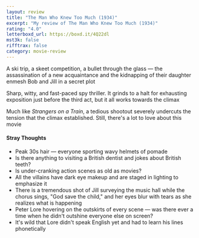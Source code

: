 ```yaml
---
layout: review
title: "The Man Who Knew Too Much (1934)"
excerpt: "My review of The Man Who Knew Too Much (1934)"
rating: "4.0"
letterboxd_url: https://boxd.it/4Q22dl
mst3k: false
rifftrax: false
category: movie-review
---
```


A ski trip, a skeet competition, a bullet through the glass — the assassination of a new acquaintance and the kidnapping of their daughter enmesh Bob and Jill in a secret plot

Sharp, witty, and fast-paced spy thriller. It grinds to a halt for exhausting exposition just before the third act, but it all works towards the climax

Much like <i>Strangers on a Train</i>, a tedious shootout severely undercuts the tension that the climax established. Still, there's a lot to love about this movie

#### Stray Thoughts

- Peak 30s hair — everyone sporting wavy helmets of pomade
- Is there anything to visiting a British dentist and jokes about British teeth?
- Is under-cranking action scenes as old as movies?
- All the villains have dark eye makeup and are staged in lighting to emphasize it
- There is a tremendous shot of Jill surveying the music hall while the chorus sings, "God save the child," and her eyes blur with tears as she realizes what is happening
- Peter Lore hovering on the outskirts of every scene — was there ever a time when he didn't outshine everyone else on screen?
- It's wild that Lore didn't speak English yet and had to learn his lines phonetically
